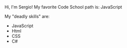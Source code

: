 Hi, I'm Sergio!
My favorite Code School path is: JavaScript

My "deadly skills" are: 

* JavaScript
* Html
* CSS
* C#